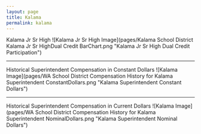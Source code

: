 ```yaml
---
layout: page
title: Kalama
permalink: kalama
---
```



Kalama Jr Sr High
![Kalama Jr Sr High Image](pages/Kalama School District Kalama Jr Sr HighDual Credit BarChart.png "Kalama Jr Sr High Dual Credit Participation")

___

Historical Superintendent Compensation in Constant Dollars
![Kalama Image](pages/WA School District Compensation History for Kalama Superintendent ConstantDollars.png "Kalama Superintendent Constant Dollars")

___

Historical Superintendent Compensation in Current Dollars
![Kalama Image](pages/WA School District Compensation History for Kalama Superintendent NominalDollars.png "Kalama Superintendent Nominal Dollars")